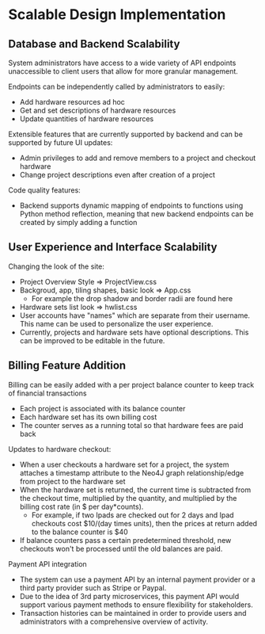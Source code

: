 # Scalable Design Implementation
## Database and Backend Scalability
System administrators have access to a wide variety of API endpoints unaccessible to client users that allow for more granular management.

Endpoints can be independently called by administrators to easily:
- Add hardware resources ad hoc
- Get and set descriptions of hardware resources
- Update quantities of hardware resources

Extensible features that are currently supported by backend and can be supported by future UI updates:
- Admin privileges to add and remove members to a project and checkout hardware
- Change project descriptions even after creation of a project

Code quality features:
- Backend supports dynamic mapping of endpoints to functions using Python method reflection, meaning that new backend endpoints can be created by simply adding a function

## User Experience and Interface Scalability
Changing the look of the site:
- Project Overview Style => ProjectView.css
- Backgroud, app, tiling shapes, basic look => App.css
  - For example the drop shadow and border radii are found here
- Hardware sets list look => hwlist.css
- User accounts have "names" which are separate from their username. This name can be used to personalize the user experience. 
- Currently, projects and hardware sets have optional descriptions. This can be improved to be editable in the future.


## Billing Feature Addition
Billing can be easily added with a per project balance counter to keep track of financial transactions
- Each project is associated with its balance counter
- Each hardware set has its own billing cost
- The counter serves as a running total so that hardware fees are paid back

Updates to hardware checkout:
- When a user checkouts a hardware set for a project, the system attaches a timestamp attribute to the Neo4J graph relationship/edge from project to the hardware set
- When the hardware set is returned, the current time is subtracted from the checkout time, multiplied by the quantity, and multiplied by the billing cost rate (in $ per day*counts). 
  - For example, if two Ipads are checked out for 2 days and Ipad checkouts cost $10/(day times units), then the prices at return added to the balance counter is $40
- If balance counters pass a certain predetermined threshold, new checkouts won't be processed until the old balances are paid.

Payment API integration
- The system can use a payment API by an internal payment provider or a third party provider such as Stripe or Paypal. 
- Due to the idea of 3rd party microservices, this payment API would support various payment methods to ensure flexibility for stakeholders.
- Transaction histories can be maintained in order to provide users and administrators with a comprehensive overview of activity.